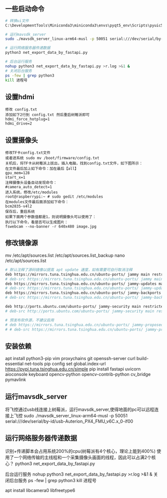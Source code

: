 ## 一些启动命令
```bash
# 转换ui文件
C:\DevelopmentTools\Miniconda3\miniconda3\envs\pyqt5_env\Scripts\pyuic5.exe fly_gui.ui -o fly_gui.py  --import-from=res

# 运行mavsdk_server
sudo ./mavsdk_server_linux-arm64-musl -p 50051 serial:///dev/serial/by-id/usb-Auterion_PX4_FMU_v6C.x_0-if00

# 运行网络服务器传递数据
python3 net_export_data_by_fastapi.py

# 后台运行服务
nohup python3 net_export_data_by_fastapi.py >r.log >&1 &
# 关闭后台服务
ps -few | grep python3
kill 进程号
```

## 设置hdmi

```text
修改 config.txt
添加如下2行到 config.txt 然后重启树莓派即可
hdmi_force_hotplug=1
hdmi_drive=2
```

## 设置摄像头

```text
修改TF卡config.txt文件
或者进系统 sudo mv /boot/firmware/config.txt
关机后，将TF卡从树莓派上拔出，插入电脑，找到config.txt文件，如下图所示：
在文件最后加上如下命令：加在最后【all】
gpu_mem=128
start_x=1
注释摄像头设备自动发现命令：
#camera_auto_detect=1
进入系统，修改/etc/modules
root@raspberrypi:~ # sudo gedit /etc/modules
在modules文件最后面添加如下命令：
bcm2835-v4l2
保存后，重启系统
如果下面两个参数值都是1，则说明摄像头可以使用了：
执行以下命令，看是否可以生成图片：
fswebcam --no-banner -r 640x480 image.jpg
```

## 修改镜像源

mv /etc/apt/sources.list /etc/apt/sources.list_backup
nano /etc/apt/sources.list

```bash
# 默认注释了源码镜像以提高 apt update 速度，如有需要可自行取消注释
deb https://mirrors.tuna.tsinghua.edu.cn/ubuntu-ports/ jammy main restricted universe multiverse
# deb-src https://mirrors.tuna.tsinghua.edu.cn/ubuntu-ports/ jammy main restricted universe multiverse
deb https://mirrors.tuna.tsinghua.edu.cn/ubuntu-ports/ jammy-updates main restricted universe multiverse
# deb-src https://mirrors.tuna.tsinghua.edu.cn/ubuntu-ports/ jammy-updates main restricted universe multiverse
deb https://mirrors.tuna.tsinghua.edu.cn/ubuntu-ports/ jammy-backports main restricted universe multiverse
# deb-src https://mirrors.tuna.tsinghua.edu.cn/ubuntu-ports/ jammy-backports main restricted universe multiverse

deb http://ports.ubuntu.com/ubuntu-ports/ jammy-security main restricted universe multiverse
# deb-src http://ports.ubuntu.com/ubuntu-ports/ jammy-security main restricted universe multiverse

# 预发布软件源，不建议启用
# deb https://mirrors.tuna.tsinghua.edu.cn/ubuntu-ports/ jammy-proposed main restricted universe multiverse
# # deb-src https://mirrors.tuna.tsinghua.edu.cn/ubuntu-ports/ jammy-proposed main restricted universe multiverse
```

## 安装依赖

apt install python3-pip vim proxychains git openssh-server curl build-essential net-tools
pip config set global.index-url https://pypi.tuna.tsinghua.edu.cn/simple
pip install fastapi uvicorn aioconsole keyboard opencv-python opencv-contrib-python cv_bridge pymavlink

## 运行mavsdk_server

将飞控通过usb线连接上树莓派，运行mavsdk_server,使得地面的pc可以远程连接上飞控
sudo ./mavsdk_server_linux-arm64-musl -p 50051 serial:///dev/serial/by-id/usb-Auterion_PX4_FMU_v6C.x_0-if00

## 运行网络服务器传递数据

识别+传递脚本会占用系统200%的cpu(树莓派有4个核心，理论上能到400%)
使用了一个网络传输的主线程和一个采集摄像头画面的线程，因此可以占满2个核心？
python3 net_export_data_by_fastapi.py

后台运行服务
nohup python3 net_export_data_by_fastapi.py >r.log >&1 &
关闭后台服务
ps -few | grep python3
kill 进程号

apt install libcamera0 libfreetype6


